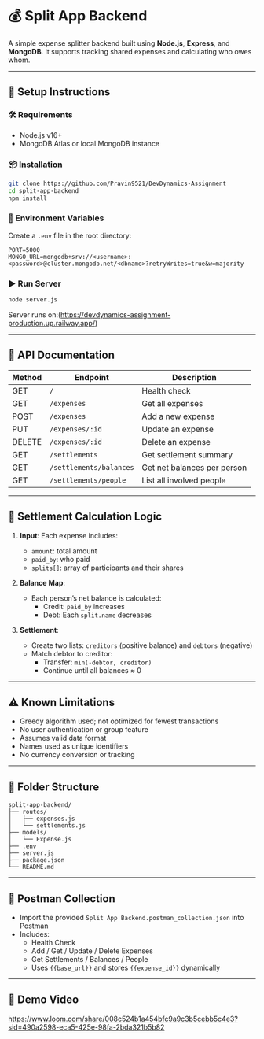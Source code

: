 # 💰 Split App Backend

A simple expense splitter backend built using **Node.js**, **Express**, and **MongoDB**.
It supports tracking shared expenses and calculating who owes whom.

---

## 🚀 Setup Instructions

### 🛠 Requirements

- Node.js v16+
- MongoDB Atlas or local MongoDB instance

### 📦 Installation

```bash
git clone https://github.com/Pravin9521/DevDynamics-Assignment
cd split-app-backend
npm install
```

### 🔐 Environment Variables

Create a `.env` file in the root directory:

```env
PORT=5000
MONGO_URL=mongodb+srv://<username>:<password>@cluster.mongodb.net/<dbname>?retryWrites=true&w=majority
```

### ▶️ Run Server

```bash
node server.js
```

Server runs on:(https://devdynamics-assignment-production.up.railway.app/)

---

## 📘 API Documentation

| Method | Endpoint                | Description                 |
| ------ | ----------------------- | --------------------------- |
| GET    | `/`                     | Health check                |
| GET    | `/expenses`             | Get all expenses            |
| POST   | `/expenses`             | Add a new expense           |
| PUT    | `/expenses/:id`         | Update an expense           |
| DELETE | `/expenses/:id`         | Delete an expense           |
| GET    | `/settlements`          | Get settlement summary      |
| GET    | `/settlements/balances` | Get net balances per person |
| GET    | `/settlements/people`   | List all involved people    |

---

## 🔄 Settlement Calculation Logic

1. **Input**: Each expense includes:

   - `amount`: total amount
   - `paid_by`: who paid
   - `splits[]`: array of participants and their shares

2. **Balance Map**:

   - Each person’s net balance is calculated:
     - Credit: `paid_by` increases
     - Debt: Each `split.name` decreases

3. **Settlement**:
   - Create two lists: `creditors` (positive balance) and `debtors` (negative)
   - Match debtor to creditor:
     - Transfer: `min(-debtor, creditor)`
     - Continue until all balances ≈ 0

---

## ⚠️ Known Limitations

- Greedy algorithm used; not optimized for fewest transactions
- No user authentication or group feature
- Assumes valid data format
- Names used as unique identifiers
- No currency conversion or tracking

---

## 📁 Folder Structure

```
split-app-backend/
├── routes/
│   ├── expenses.js
│   └── settlements.js
├── models/
│   └── Expense.js
├── .env
├── server.js
├── package.json
└── README.md
```

---

## 🧪 Postman Collection

- Import the provided `Split App Backend.postman_collection.json` into Postman
- Includes:
  - Health Check
  - Add / Get / Update / Delete Expenses
  - Get Settlements / Balances / People
  - Uses `{{base_url}}` and stores `{{expense_id}}` dynamically

---

## 🎥 Demo Video

https://www.loom.com/share/008c524b1a454bfc9a9c3b5cebb5c4e3?sid=490a2598-eca5-425e-98fa-2bda321b5b82
